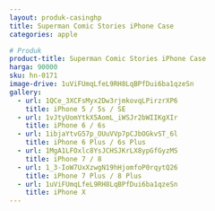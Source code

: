 ```yaml
---
layout: produk-casinghp
title: Superman Comic Stories iPhone Case
categories: apple

# Produk
product-title: Superman Comic Stories iPhone Case
harga: 90000
sku: hn-0171
image-drive: 1uViFUmqLfeL9RH8LqBPfDui6ba1qzeSn
gallery:
  - url: 1QCe_3XCFsMyx2Dw3rjmkovqLPirzrXP6
    title: iPhone 5 / 5s / SE
  - url: 1vJtyUomYtkX5AomL_iWSJr2bWIIKgXIr
    title: iPhone 6 / 6s
  - url: 1ibjaYtvG57p_OUuVVp7pCJbOGkvST_6l
    title: iPhone 6 Plus / 6s Plus
  - url: 1MgA1LFOxlc8YsJCHSJKrLX8ypGfGyzMS
    title: iPhone 7 / 8
  - url: 1_3-IoW7UxXzwgN19hHjomfoP0rqytQ26
    title: iPhone 7 Plus / 8 Plus
  - url: 1uViFUmqLfeL9RH8LqBPfDui6ba1qzeSn
    title: iPhone X
---
```

